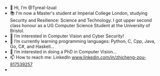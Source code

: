 - 👋 Hi, I’m @Tyreal-Izual
- 📚 I'm now a Master's student at Imperial College London, studying Security and Resilience: Science and Technology. I got upper second class honour as a UG Computer Science Student at the University of Bristol.
- 👀 I’m interested in Computer Vision and Cyber Security!
- 🌱 I’m currently learning programming languages: Python, C, Cpp, Java, Go, C#, and Haskell...
- 💞️ I’m interested in doing a PhD in Computer Vision... 
- 📫 How to reach me: LinkedIn www.linkedin.com/in/zhicheng-zou-817539257
- 

<!---
Tyreal-Izual/Tyreal-Izual is a ✨ special ✨ repository because its `README.md` (this file) appears on your GitHub profile.
You can click the Preview link to take a look at your changes.
--->
